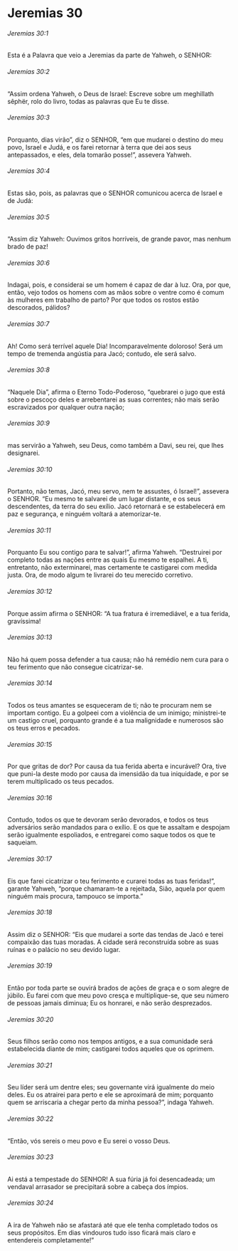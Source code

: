 # Jeremias 30

###### Jeremias 30:1

Esta é a Palavra que veio a Jeremias da parte de Yahweh, o SENHOR:

###### Jeremias 30:2

“Assim ordena Yahweh, o Deus de Israel: Escreve sobre um meghillath sêphër, rolo do livro, todas as palavras que Eu te disse.

###### Jeremias 30:3

Porquanto, dias virão”, diz o SENHOR, “em que mudarei o destino do meu povo, Israel e Judá, e os farei retornar à terra que dei aos seus antepassados, e eles, dela tomarão posse!”, assevera Yahweh.

###### Jeremias 30:4

Estas são, pois, as palavras que o SENHOR comunicou acerca de Israel e de Judá:

###### Jeremias 30:5

“Assim diz Yahweh: Ouvimos gritos horríveis, de grande pavor, mas nenhum brado de paz!

###### Jeremias 30:6

Indagai, pois, e considerai se um homem é capaz de dar à luz. Ora, por que, então, vejo todos os homens com as mãos sobre o ventre como é comum às mulheres em trabalho de parto? Por que todos os rostos estão descorados, pálidos?

###### Jeremias 30:7

Ah! Como será terrível aquele Dia! Incomparavelmente doloroso! Será um tempo de tremenda angústia para Jacó; contudo, ele será salvo.

###### Jeremias 30:8

“Naquele Dia”, afirma o Eterno Todo-Poderoso, “quebrarei o jugo que está sobre o pescoço deles e arrebentarei as suas correntes; não mais serão escravizados por qualquer outra nação;

###### Jeremias 30:9

mas servirão a Yahweh, seu Deus, como também a Davi, seu rei, que lhes designarei.

###### Jeremias 30:10

Portanto, não temas, Jacó, meu servo, nem te assustes, ó Israel!”, assevera o SENHOR. “Eu mesmo te salvarei de um lugar distante, e os seus descendentes, da terra do seu exílio. Jacó retornará e se estabelecerá em paz e segurança, e ninguém voltará a atemorizar-te.

###### Jeremias 30:11

Porquanto Eu sou contigo para te salvar!”, afirma Yahweh. “Destruirei por completo todas as nações entre as quais Eu mesmo te espalhei. A ti, entretanto, não exterminarei, mas certamente te castigarei com medida justa. Ora, de modo algum te livrarei do teu merecido corretivo.

###### Jeremias 30:12

Porque assim afirma o SENHOR: “A tua fratura é irremediável, e a tua ferida, gravíssima!

###### Jeremias 30:13

Não há quem possa defender a tua causa; não há remédio nem cura para o teu ferimento que não consegue cicatrizar-se.

###### Jeremias 30:14

Todos os teus amantes se esqueceram de ti; não te procuram nem se importam contigo. Eu a golpeei com a violência de um inimigo; ministrei-te um castigo cruel, porquanto grande é a tua malignidade e numerosos são os teus erros e pecados.

###### Jeremias 30:15

Por que gritas de dor? Por causa da tua ferida aberta e incurável? Ora, tive que puni-la deste modo por causa da imensidão da tua iniquidade, e por se terem multiplicado os teus pecados.

###### Jeremias 30:16

Contudo, todos os que te devoram serão devorados, e todos os teus adversários serão mandados para o exílio. E os que te assaltam e despojam serão igualmente espoliados, e entregarei como saque todos os que te saqueiam.

###### Jeremias 30:17

Eis que farei cicatrizar o teu ferimento e curarei todas as tuas feridas!”, garante Yahweh, “porque chamaram-te a rejeitada, Sião, aquela por quem ninguém mais procura, tampouco se importa.”

###### Jeremias 30:18

Assim diz o SENHOR: “Eis que mudarei a sorte das tendas de Jacó e terei compaixão das tuas moradas. A cidade será reconstruída sobre as suas ruínas e o palácio no seu devido lugar.

###### Jeremias 30:19

Então por toda parte se ouvirá brados de ações de graça e o som alegre de júbilo. Eu farei com que meu povo cresça e multiplique-se, que seu número de pessoas jamais diminua; Eu os honrarei, e não serão desprezados.

###### Jeremias 30:20

Seus filhos serão como nos tempos antigos, e a sua comunidade será estabelecida diante de mim; castigarei todos aqueles que os oprimem.

###### Jeremias 30:21

Seu líder será um dentre eles; seu governante virá igualmente do meio deles. Eu os atrairei para perto e ele se aproximará de mim; porquanto quem se arriscaria a chegar perto da minha pessoa?”, indaga Yahweh.

###### Jeremias 30:22

“Então, vós sereis o meu povo e Eu serei o vosso Deus.

###### Jeremias 30:23

Ai está a tempestade do SENHOR! A sua fúria já foi desencadeada; um vendaval arrasador se precipitará sobre a cabeça dos ímpios.

###### Jeremias 30:24

A ira de Yahweh não se afastará até que ele tenha completado todos os seus propósitos. Em dias vindouros tudo isso ficará mais claro e entendereis completamente!”

